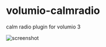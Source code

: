 # volumio-calmradio
calm radio plugin for volumio 3

![screenshot](https://rjcrans.net/dev/volumio/crsshot.jpeg)
